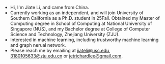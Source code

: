 - Hi, I'm Jiate Li, and came from China.
- Currently working as an independent, and will join University of Southern California as a Ph.D. student in 25Fall. Obtained my Master of Computing degree in School of Computing at National University of Singapore (NUS), and my Bachelor degree at College of Computer Science and Technology, Zhejiang University (ZJU).
- Interested in machine learning, including trustworthy machine learning and graph nerual network.
- Please reach me by emailing at jiateli@usc.edu, 3180105633@zju.edu.cn or jetrichardlee@gmail.com.

<!---
JetRichardLee/JetRichardLee is a ✨ special ✨ repository because its `README.md` (this file) appears on your GitHub profile.
You can click the Preview link to take a look at your changes.
--->

